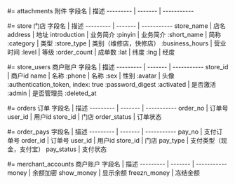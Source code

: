 #= attachments 附件
字段名 | 描述
--------- | ------- | -----------

#= store 门店
字段名 | 描述
--------- | ------- | -----------
store_name | 店名
address | 地址
introduction | 业务简介
:pinyin | 业务简介
:short_name | 简称
:category | 类型
:store_type | 类别（维修店，快修店）
:business_hours | 营业时间
:level | 等级
:order_count | 成单数
:lat | 纬度
:lng | 经度

#= store_users 商户账户
字段名 | 描述
--------- | ------- | -----------
store_id | 商户id
name | 名称
:phone | 名称
:sex | 性别
:avatar  | 头像
:authentication_token, index: true
:password_digest
:activated | 是否激活
:admin | 是否管理员
:deleted_at


#= orders 订单
字段名 | 描述
--------- | ------- | -----------
order_no | 订单号
user_id | 用户id
store_id | 门店
order_status | 订单状态


#= order_pays
字段名 | 描述
--------- | ------- | -----------
pay_no | 支付订单号
order_id | 订单号
user_id | 用户id
store_id | 门店
pay_type | 支付类型（现金，支付宝）
pay_status | 支付状态


#= merchant_accounts 商户账户
字段名 | 描述
--------- | ------- | -----------
money | 余额加密
show_money | 显示余额
freezn_money | 冻结金额